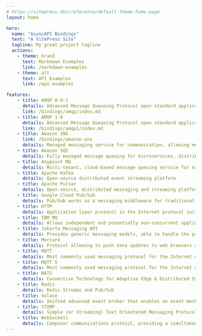 ```yaml
---
# https://vitepress.dev/reference/default-theme-home-page
layout: home

hero:
  name: "AsyncAPI Bindings"
  text: "A VitePress Site"
  tagline: My great project tagline
  actions:
    - theme: brand
      text: Markdown Examples
      link: /markdown-examples
    - theme: alt
      text: API Examples
      link: /api-examples

features:
    - title: AMQP 0-9-1
      details: Advanced Message Queueing Protocol open standard application layer protocol for message-oriented middleware
      link: /bindings/amqp/index.md
    - title: AMQP 1-0
      details: Advanced Message Queueing Protocol open standard application layer protocol for message-oriented middleware
      link: /bindings/amqp1/index.md
    - title: Amazon SNS
      link: /bindings/amazon-sns
      details: Managed messaging service for communication, allowing messaging between decoupled microservices applications or directly to users
    - title: Amazon SQS
      details: Fully managed message queuing for microservices, distributed systems, and serverless applications
    - title: Anypoint MQ
      details: Multi-tenant, cloud-based message queuing service for exchanging data asynchronously between your applications
    - title: Apache Kafka
      details: Open-source distributed event streaming platform
    - title: Apache Pulsar
      details: Open-source, distributed messaging and streaming platform built for the cloud
    - title: Google Cloud Pub/Sub
      details: Pub/Sub works as a messaging middleware for traditional service integration or a simple communication medium for modern microservices
    - title: HTTP
      details: Application layer protocol in the Internet protocol suite model for distributed, collaborative, hypermedia information systems
    - title: IBM MQ
      details: Allows independent and potentially non-concurrent applications on a distributed system to securely communicate with each other, using messages
    - title: Jakarta Messaging API
      details: Provides generic messaging models, able to handle the producer–consumer problem, that can be used to facilitate the sending and receiving of messages between software systems.
    - title: Mercure
      details: Protocol allowing to push data updates to web browsers and other HTTP clients in a convenient, fast, reliable and battery-efficient way.
    - title: MQTT
      details: Most commonly used messaging protocol for the Internet of Things (IoT)
    - title: MQTT 5
      details: Most commonly used messaging protocol for the Internet of Things (IoT)
    - title: NATS
      details: Connective Technology for Adaptive Edge & Distributed Systems
    - title: Redis
      details: Redis Streams and Pub/Sub
    - title: Solace
      details: Unified advanced event broker that enables an event mesh and supports pub/sub, queuing, request/reply, replay and streaming
    - title: STOMP
      details: Simple (or Streaming) Text Orientated Messaging Protocol
    - title: WebSockets
      details: Computer communications protocol, providing a simultaneous two-way communication channel over a single Transmission Control Protocol (TCP)
---
```



